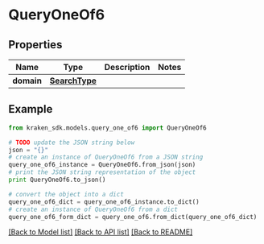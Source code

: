 # QueryOneOf6


## Properties
Name | Type | Description | Notes
------------ | ------------- | ------------- | -------------
**domain** | [**SearchType**](SearchType.md) |  | 

## Example

```python
from kraken_sdk.models.query_one_of6 import QueryOneOf6

# TODO update the JSON string below
json = "{}"
# create an instance of QueryOneOf6 from a JSON string
query_one_of6_instance = QueryOneOf6.from_json(json)
# print the JSON string representation of the object
print QueryOneOf6.to_json()

# convert the object into a dict
query_one_of6_dict = query_one_of6_instance.to_dict()
# create an instance of QueryOneOf6 from a dict
query_one_of6_form_dict = query_one_of6.from_dict(query_one_of6_dict)
```
[[Back to Model list]](../README.md#documentation-for-models) [[Back to API list]](../README.md#documentation-for-api-endpoints) [[Back to README]](../README.md)


